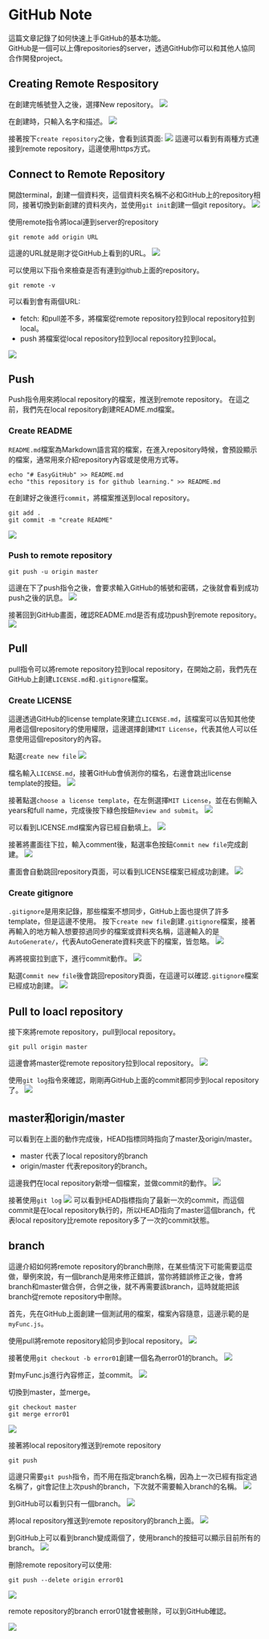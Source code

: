 # GitHub Note
這篇文章記錄了如何快速上手GitHub的基本功能。  
GitHub是一個可以上傳repositories的server，透過GitHub你可以和其他人協同合作開發project。

## Creating Remote Respository
在創建完帳號登入之後，選擇New repository。
![](https://i.imgur.com/oWsLYbC.png)

在創建時，只輸入名字和描述。
![](https://i.imgur.com/ugBoVxF.png)

接著按下`create repository`之後，會看到該頁面:
![](https://i.imgur.com/hezGj3N.png)
這邊可以看到有兩種方式連接到remote repository，這邊使用https方式。


## Connect to Remote Repository
開啟terminal，創建一個資料夾，這個資料夾名稱不必和GitHub上的repository相同，接著切換到新創建的資料夾內，並使用`git init`創建一個git repository。
![](https://i.imgur.com/J7AM3PH.png)

使用remote指令將local連到server的repository

```shell
git remote add origin URL
```

這邊的URL就是剛才從GitHub上看到的URL。
![](https://i.imgur.com/GbN5m03.png)

可以使用以下指令來檢查是否有連到github上面的repository。

```shell
git remote -v
```
可以看到會有兩個URL:
- fetch:
和pull差不多，將檔案從remote repository拉到local repository拉到local。
- push
將檔案從local repository拉到local repository拉到local。

![](https://i.imgur.com/ivrjJvb.png)


## Push
Push指令用來將local repository的檔案，推送到remote repository。
在這之前，我們先在local repository創建README.md檔案。

### Create README
`README.md`檔案為Markdown語言寫的檔案，在進入repository時候，會預設顯示的檔案，通常用來介紹repository內容或是使用方式等。

```shell
echo "# EasyGitHub" >> README.md
echo "this repository is for github learning." >> README.md
```

在創建好之後進行`commit`，將檔案推送到local repository。

```shell
git add .
git commit -m "create README"
```
![](https://i.imgur.com/OkwmRXh.png)

### Push to remote repository

```shell
git push -u origin master
```

這邊在下了push指令之後，會要求輸入GitHub的帳號和密碼，之後就會看到成功push之後的訊息。
![](https://i.imgur.com/yDOXaG7.png)

接著回到GitHub畫面，確認README.md是否有成功push到remote repository。
![](https://i.imgur.com/rAs3yi6.png)



## Pull
pull指令可以將remote repository拉到local repository，在開始之前，我們先在GitHub上創建`LICENSE.md`和`.gitignore`檔案。

### Create LICENSE
這邊透過GitHub的license template來建立`LICENSE.md`，該檔案可以告知其他使用者這個repository的使用權限，這邊選擇創建`MIT License`，代表其他人可以任意使用這個repository的內容。

點選`create new file`
![](https://i.imgur.com/1JmtoEH.png)

檔名輸入`LICENSE.md`，接著GitHub會偵測你的檔名，右邊會跳出license template的按鈕。
![](https://i.imgur.com/PANBIvQ.png)

接著點選`choose a license template`，在左側選擇`MIT License`，並在右側輸入years和full name，完成後按下綠色按鈕`Review and submit`。
![](https://i.imgur.com/HqGtHpM.png)

可以看到LICENSE.md檔案內容已經自動填上。
![](https://i.imgur.com/sMwZNma.png)

接著將畫面往下拉，輸入comment後，點選率色按鈕`Commit new file`完成創建。
![](https://i.imgur.com/Neq2BW8.png)

畫面會自動跳回repository頁面，可以看到LICENSE檔案已經成功創建。
![](https://i.imgur.com/WrL7Oc2.png)

### Create gitignore
`.gitignore`是用來記錄，那些檔案不想同步，GitHub上面也提供了許多template，但是這邊不使用。
按下`create new file`創建`.gitignore`檔案，接著再輸入的地方輸入想要掠過同步的檔案或資料夾名稱，這邊輸入的是`AutoGenerate/`，代表AutoGenerate資料夾底下的檔案，皆忽略。
![](https://i.imgur.com/TvBu5CR.png)

再將視窗拉到底下，進行commit動作。
![](https://i.imgur.com/otvdQfy.png)

點選`Commit new file`後會跳回repository頁面，在這邊可以確認`.gitignore`檔案已經成功創建。
![](https://i.imgur.com/CFuIu0z.png)

## Pull to loacl repository
接下來將remote repository，pull到local repository。
```shell
git pull origin master
```
這邊會將master從remote repository拉到local repository。
![](https://i.imgur.com/zsZFW4q.png)

使用`git log`指令來確認，剛剛再GitHub上面的commit都同步到local repository了。
![](https://i.imgur.com/WJ6WfhY.png)



## master和origin/master
可以看到在上面的動作完成後，HEAD指標同時指向了master及origin/master。
- master 
代表了local repository的branch
- origin/master
代表repository的branch。

這邊我們在local repository新增一個檔案，並做commit的動作。
![](https://i.imgur.com/1rI07T6.png)

接著使用`git log`
![](https://i.imgur.com/p28Z9P1.png)
可以看到HEAD指標指向了最新一次的commit，而這個commit是在local repository執行的，所以HEAD指向了master這個branch，代表local repository比remote repository多了一次的commit狀態。


## branch
這邊介紹如何將remote repository的branch刪除，在某些情況下可能需要這麼做，舉例來說，有一個branch是用來修正錯誤，當你將錯誤修正之後，會將branch和master做合併，合併之後，就不再需要該branch，這時就能把該branch從remote repository中刪除。

首先，先在GitHub上面創建一個測試用的檔案，檔案內容隨意，這邊示範的是`myFunc.js`。

使用pull將remote repository給同步到local repository。
![](https://i.imgur.com/nZcD4wr.png)

接著使用`git checkout -b error01`創建一個名為error01的branch。
![](https://i.imgur.com/DwlMQRo.png)

對myFunc.js進行內容修正，並commit。
![](https://i.imgur.com/iNiUzyW.png)

切換到master，並merge。
```shell
git checkout master
git merge error01
```

![](https://i.imgur.com/qEa5RAR.png)

接著將local repository推送到remote repository

```shell
git push
```

這邊只需要`git push`指令，而不用在指定branch名稱，因為上一次已經有指定過名稱了，git會記住上次push的branch，下次就不需要輸入branch的名稱。
![](https://i.imgur.com/zkdZetn.png)

到GitHub可以看到只有一個branch。
![](https://i.imgur.com/f9sR6pi.png)

將local repository推送到remote repository的branch上面。
![](https://i.imgur.com/1WHQUA3.png)

到GitHub上可以看到branch變成兩個了，使用branch的按鈕可以顯示目前所有的branch。
![](https://i.imgur.com/PhJ5qdi.png)

刪除remote repository可以使用:

```shell
git push --delete origin error01
```

![](https://i.imgur.com/TL7o6Xx.png)

remote repository的branch error01就會被刪除，可以到GitHub確認。

![](https://i.imgur.com/2CDCqGp.png)

